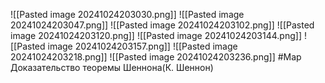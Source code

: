 ![[Pasted image 20241024203030.png]]
![[Pasted image 20241024203047.png]]
![[Pasted image 20241024203102.png]]
![[Pasted image 20241024203120.png]]
![[Pasted image 20241024203144.png]]
![[Pasted image 20241024203157.png]]
![[Pasted image 20241024203218.png]]
![[Pasted image 20241024203236.png]]
#Map Доказательство теоремы Шеннона(К. Шеннон)